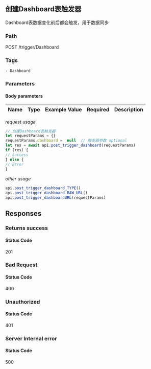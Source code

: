 ## 创建Dashboard表触发器

Dashboard表数据变化前后都会触发，用于数据同步
### Path
POST /trigger/Dashboard

### Tags
    - Dashboard
### Parameters


#### Body parameters

| Name | Type | Example Value | Required | Description |
| ---- | ---- | ------------- | -------- | ----------- |
*request usage*
```javascript
// 创建Dashboard表触发器
let requestParams = {}
requestParams.dashboard =  null  // 触发器参数 optional
let res = await api.post_trigger_dashboard(requestParams)
if (res) {
// Success
} else {
// Error
}
```
*other usage*
```javascript
api.post_trigger_dashboard_TYPE()
api.post_trigger_dashboard_RAW_URL()
api.post_trigger_dashboardURL(requestParams)
```

## Responses
### Returns success

#### Status Code
201



### Bad Request

#### Status Code
400



### Unauthorized

#### Status Code
401



### Server Internal error

#### Status Code
500



